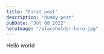 ```yaml
---
title: "First post"
description: "dummy post"
pubDate: "Jul 08 2022"
heroImage: "/placeholder-hero.jpg"
---
```


Hello world